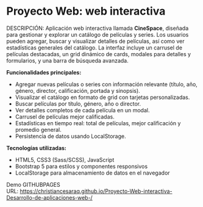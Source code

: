 # Proyecto Web: web interactiva

DESCRIPCIÓN:
Aplicación web interactiva llamada **CineSpace**, diseñada para gestionar y explorar un catálogo de películas y series. Los usuarios pueden agregar, buscar y visualizar detalles de películas, así como ver estadísticas generales del catálogo. La interfaz incluye un carrusel de películas destacadas, un grid dinámico de cards, modales para detalles y formularios, y una barra de búsqueda avanzada.

**Funcionalidades principales:**

- Agregar nuevas películas o series con información relevante (título, año, género, director, calificación, portada y sinopsis).
- Visualizar el catálogo en formato de grid con tarjetas personalizadas.
- Buscar películas por título, género, año o director.
- Ver detalles completos de cada película en un modal.
- Carrusel de películas mejor calificadas.
- Estadísticas en tiempo real: total de películas, mejor calificación y promedio general.
- Persistencia de datos usando LocalStorage.

**Tecnologías utilizadas:**

- HTML5, CSS3 (Sass/SCSS), JavaScript
- Bootstrap 5 para estilos y componentes responsivos
- LocalStorage para almacenamiento de datos en el navegador

Demo GITHUBPAGES  
URL: https://christiancesaraq.github.io/Proyecto-Web-interactiva-Desarrollo-de-aplicaciones-web-/
